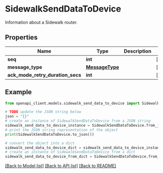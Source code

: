 # SidewalkSendDataToDevice

Information about a Sidewalk router.

## Properties

Name | Type | Description | Notes
------------ | ------------- | ------------- | -------------
**seq** | **int** |  | [optional] 
**message_type** | [**MessageType**](MessageType.md) |  | [optional] 
**ack_mode_retry_duration_secs** | **int** |  | [optional] 

## Example

```python
from openapi_client.models.sidewalk_send_data_to_device import SidewalkSendDataToDevice

# TODO update the JSON string below
json = "{}"
# create an instance of SidewalkSendDataToDevice from a JSON string
sidewalk_send_data_to_device_instance = SidewalkSendDataToDevice.from_json(json)
# print the JSON string representation of the object
print(SidewalkSendDataToDevice.to_json())

# convert the object into a dict
sidewalk_send_data_to_device_dict = sidewalk_send_data_to_device_instance.to_dict()
# create an instance of SidewalkSendDataToDevice from a dict
sidewalk_send_data_to_device_from_dict = SidewalkSendDataToDevice.from_dict(sidewalk_send_data_to_device_dict)
```
[[Back to Model list]](../README.md#documentation-for-models) [[Back to API list]](../README.md#documentation-for-api-endpoints) [[Back to README]](../README.md)


